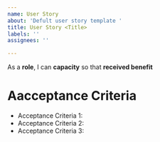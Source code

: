 ```yaml
---
name: User Story
about: 'Defult user story template '
title: User Story <Title>
labels: ''
assignees: ''

---
```


As a **role**, I can **capacity** so that **received benefit**

# Aacceptance Criteria 
* Acceptance Criteria 1:
* Acceptance Criteria 2:
* Acceptance Criteria 3:

